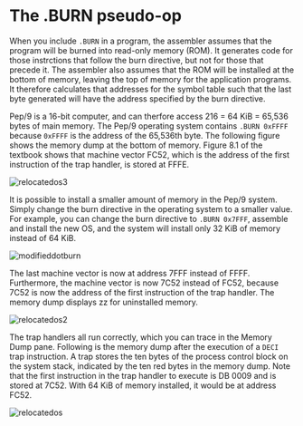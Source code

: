 # The .BURN pseudo-op

When you include `.BURN` in a program, the assembler assumes that the program will be burned into read-only memory (ROM).
It generates code for those instrctions that follow the burn directive, but not for those that precede it.
The assembler also assumes that the ROM will be installed at the bottom of memory, leaving the top of memory for the application programs.
It therefore calculates that addresses for the symbol table such that the last byte generated will have the address specified by the burn directive.

Pep/9 is a 16-bit computer, and can therfore access 216 = 64 KiB = 65,536 bytes of main memory.
The Pep/9 operating system contains `.BURN 0xFFFF` because `0xFFFF` is the address of the 65,536th byte.
The following figure shows the memory dump at the bottom of memory.
Figure 8.1 of the textbook shows that machine vector FC52, which is the address of the first instruction of the trap handler, is stored at FFFE.

![relocatedos3](../../../../../../help-asm/images/relocatedos3.png)

It is possible to install a smaller amount of memory in the Pep/9 system.
Simply change the burn directive in the operating system to a smaller value.
For example, you can change the burn directive to `.BURN 0x7FFF`, assemble and install the new OS, and the system will install only 32 KiB of memory instead of 64 KiB.

![modifieddotburn](../../../../../../help-asm/images/modifieddotburn.png)

The last machine vector is now at address 7FFF instead of FFFF.
Furthermore, the machine vector is now 7C52 instead of FC52, because 7C52 is now the address of the first instruction of the trap handler.
The memory dump displays zz for uninstalled memory.

![relocatedos2](../../../../../../help-asm/images/relocatedos2.png)

The trap handlers all run correctly, which you can trace in the Memory Dump pane.
Following is the memory dump after the execution of a `DECI` trap instruction.
A trap stores the ten bytes of the process control block on the system stack, indicated by the ten red bytes in the memory dump.
Note that the first instruction in the trap handler to execute is DB 0009 and is stored at 7C52. With 64 KiB of memory installed, it would be at address FC52.

![relocatedos](../../../../../../help-asm/images/relocatedos.png)

